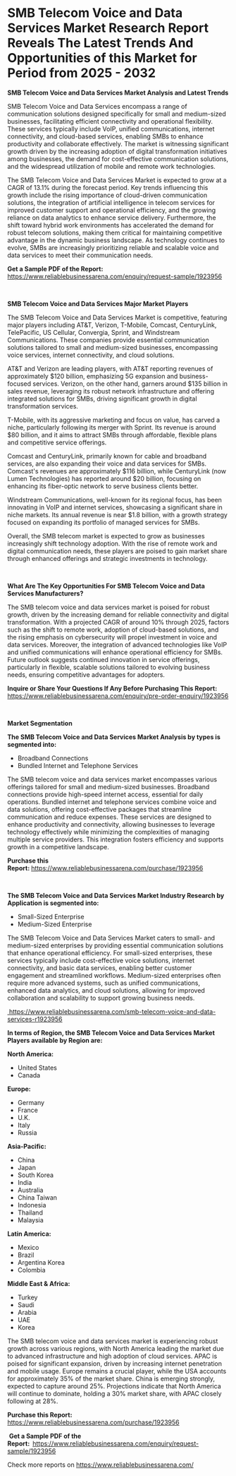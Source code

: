 <p><h1>SMB Telecom Voice and Data Services Market Research Report Reveals The Latest Trends And Opportunities of this Market for Period from 2025 - 2032</h1></p><p><strong>SMB Telecom Voice and Data Services Market Analysis and Latest Trends</strong></p>
<p><p>SMB Telecom Voice and Data Services encompass a range of communication solutions designed specifically for small and medium-sized businesses, facilitating efficient connectivity and operational flexibility. These services typically include VoIP, unified communications, internet connectivity, and cloud-based services, enabling SMBs to enhance productivity and collaborate effectively. The market is witnessing significant growth driven by the increasing adoption of digital transformation initiatives among businesses, the demand for cost-effective communication solutions, and the widespread utilization of mobile and remote work technologies.</p><p>The SMB Telecom Voice and Data Services Market is expected to grow at a CAGR of 13.1% during the forecast period. Key trends influencing this growth include the rising importance of cloud-driven communication solutions, the integration of artificial intelligence in telecom services for improved customer support and operational efficiency, and the growing reliance on data analytics to enhance service delivery. Furthermore, the shift toward hybrid work environments has accelerated the demand for robust telecom solutions, making them critical for maintaining competitive advantage in the dynamic business landscape. As technology continues to evolve, SMBs are increasingly prioritizing reliable and scalable voice and data services to meet their communication needs.</p></p>
<p><strong>Get a Sample PDF of the Report:&nbsp;</strong> <a href="https://www.reliablebusinessarena.com/enquiry/request-sample/1923956?utm_campaign=1998&utm_medium=2&utm_source=Github&utm_content=ia&utm_term=14012025&utm_id=smb-telecom-voice-and-data-services">https://www.reliablebusinessarena.com/enquiry/request-sample/1923956</a></p>
<p>&nbsp;</p>
<p><strong>SMB Telecom Voice and Data Services Major Market Players</strong></p>
<p><p>The SMB Telecom Voice and Data Services Market is competitive, featuring major players including AT&T, Verizon, T-Mobile, Comcast, CenturyLink, TelePacific, US Cellular, Convergia, Sprint, and Windstream Communications. These companies provide essential communication solutions tailored to small and medium-sized businesses, encompassing voice services, internet connectivity, and cloud solutions.</p><p>AT&T and Verizon are leading players, with AT&T reporting revenues of approximately $120 billion, emphasizing 5G expansion and business-focused services. Verizon, on the other hand, garners around $135 billion in sales revenue, leveraging its robust network infrastructure and offering integrated solutions for SMBs, driving significant growth in digital transformation services.</p><p>T-Mobile, with its aggressive marketing and focus on value, has carved a niche, particularly following its merger with Sprint. Its revenue is around $80 billion, and it aims to attract SMBs through affordable, flexible plans and competitive service offerings.</p><p>Comcast and CenturyLink, primarily known for cable and broadband services, are also expanding their voice and data services for SMBs. Comcast's revenues are approximately $116 billion, while CenturyLink (now Lumen Technologies) has reported around $20 billion, focusing on enhancing its fiber-optic network to serve business clients better.</p><p>Windstream Communications, well-known for its regional focus, has been innovating in VoIP and internet services, showcasing a significant share in niche markets. Its annual revenue is near $1.8 billion, with a growth strategy focused on expanding its portfolio of managed services for SMBs.</p><p>Overall, the SMB telecom market is expected to grow as businesses increasingly shift technology adoption. With the rise of remote work and digital communication needs, these players are poised to gain market share through enhanced offerings and strategic investments in technology.</p></p>
<p>&nbsp;</p>
<p><strong>What Are The Key Opportunities For SMB Telecom Voice and Data Services Manufacturers?</strong></p>
<p><p>The SMB telecom voice and data services market is poised for robust growth, driven by the increasing demand for reliable connectivity and digital transformation. With a projected CAGR of around 10% through 2025, factors such as the shift to remote work, adoption of cloud-based solutions, and the rising emphasis on cybersecurity will propel investment in voice and data services. Moreover, the integration of advanced technologies like VoIP and unified communications will enhance operational efficiency for SMBs. Future outlook suggests continued innovation in service offerings, particularly in flexible, scalable solutions tailored to evolving business needs, ensuring competitive advantages for adopters.</p></p>
<p><strong>Inquire or Share Your Questions If Any Before Purchasing This Report:</strong> <a href="https://www.reliablebusinessarena.com/enquiry/pre-order-enquiry/1923956?utm_campaign=1998&utm_medium=2&utm_source=Github&utm_content=ia&utm_term=14012025&utm_id=smb-telecom-voice-and-data-services">https://www.reliablebusinessarena.com/enquiry/pre-order-enquiry/1923956</a></p>
<p>&nbsp;</p>
<p><strong>Market Segmentation</strong></p>
<p><strong>The SMB Telecom Voice and Data Services Market Analysis by types is segmented into:</strong></p>
<p><ul><li>Broadband Connections</li><li>Bundled Internet and Telephone Services</li></ul></p>
<p><p>The SMB telecom voice and data services market encompasses various offerings tailored for small and medium-sized businesses. Broadband connections provide high-speed internet access, essential for daily operations. Bundled internet and telephone services combine voice and data solutions, offering cost-effective packages that streamline communication and reduce expenses. These services are designed to enhance productivity and connectivity, allowing businesses to leverage technology effectively while minimizing the complexities of managing multiple service providers. This integration fosters efficiency and supports growth in a competitive landscape.</p></p>
<p><strong>Purchase this Report:&nbsp;</strong><a href="https://www.reliablebusinessarena.com/purchase/1923956?utm_campaign=1998&utm_medium=2&utm_source=Github&utm_content=ia&utm_term=14012025&utm_id=smb-telecom-voice-and-data-services">https://www.reliablebusinessarena.com/purchase/1923956</a></p>
<p>&nbsp;</p>
<p><strong>The SMB Telecom Voice and Data Services Market Industry Research by Application is segmented into:</strong></p>
<p><ul><li>Small-Sized Enterprise</li><li>Medium-Sized Enterprise</li></ul></p>
<p><p>The SMB Telecom Voice and Data Services Market caters to small- and medium-sized enterprises by providing essential communication solutions that enhance operational efficiency. For small-sized enterprises, these services typically include cost-effective voice solutions, internet connectivity, and basic data services, enabling better customer engagement and streamlined workflows. Medium-sized enterprises often require more advanced systems, such as unified communications, enhanced data analytics, and cloud solutions, allowing for improved collaboration and scalability to support growing business needs.</p></p>
<p><a href="https://www.reliablebusinessarena.com/smb-telecom-voice-and-data-services-r1923956?utm_campaign=1998&utm_medium=2&utm_source=Github&utm_content=ia&utm_term=14012025&utm_id=smb-telecom-voice-and-data-services">&nbsp;https://www.reliablebusinessarena.com/smb-telecom-voice-and-data-services-r1923956</a></p>
<p><strong>In terms of Region, the SMB Telecom Voice and Data Services Market Players available by Region are:</strong></p>
<p>
    <p> <strong> North America: </strong>
        <ul>
            <li>United States</li>
            <li>Canada</li>
        </ul>
        </p> 
    <p> <strong> Europe: </strong>
        <ul>
            <li>Germany</li>
            <li>France</li>
            <li>U.K.</li>
            <li>Italy</li>
            <li>Russia</li>
        </ul>
        </p> 
    <p> <strong> Asia-Pacific: </strong>
        <ul>
            <li>China</li>
            <li>Japan</li>
            <li>South Korea</li>
            <li>India</li>
            <li>Australia</li>
            <li>China Taiwan</li>
            <li>Indonesia</li>
            <li>Thailand</li>
            <li>Malaysia</li>
        </ul>
        </p> 
    <p> <strong> Latin America: </strong>
        <ul>
            <li>Mexico</li>
            <li>Brazil</li>
            <li>Argentina Korea</li>
            <li>Colombia</li>
        </ul>
        </p> 
    <p> <strong> Middle East & Africa: </strong>
        <ul>
            <li>Turkey</li>
            <li>Saudi</li>
            <li>Arabia</li>
            <li>UAE</li>
            <li>Korea</li>
        </ul>
    </p>
    </p>
<p><p>The SMB telecom voice and data services market is experiencing robust growth across various regions, with North America leading the market due to advanced infrastructure and high adoption of cloud services. APAC is poised for significant expansion, driven by increasing internet penetration and mobile usage. Europe remains a crucial player, while the USA accounts for approximately 35% of the market share. China is emerging strongly, expected to capture around 25%. Projections indicate that North America will continue to dominate, holding a 30% market share, with APAC closely following at 28%.</p></p>
<p><strong>Purchase this Report: </strong><a href="https://www.reliablebusinessarena.com/purchase/1923956?utm_campaign=1998&utm_medium=2&utm_source=Github&utm_content=ia&utm_term=14012025&utm_id=smb-telecom-voice-and-data-services">https://www.reliablebusinessarena.com/purchase/1923956</a></p>
<p>&nbsp;<strong>Get a Sample PDF of the Report:&nbsp;&nbsp;</strong><a href="https://www.reliablebusinessarena.com/enquiry/request-sample/1923956?utm_campaign=1998&utm_medium=2&utm_source=Github&utm_content=ia&utm_term=14012025&utm_id=smb-telecom-voice-and-data-services">https://www.reliablebusinessarena.com/enquiry/request-sample/1923956</a></p>
<p><strong></strong></p>
<p>Check more reports on <a href="https://www.reliablebusinessarena.com/?utm_campaign=1998&utm_medium=2&utm_source=Github&utm_content=ia&utm_term=14012025&utm_id=smb-telecom-voice-and-data-services">https://www.reliablebusinessarena.com/</a></p>